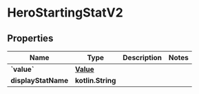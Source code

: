 
# HeroStartingStatV2

## Properties
Name | Type | Description | Notes
------------ | ------------- | ------------- | -------------
**&#x60;value&#x60;** | [**Value**](Value.md) |  | 
**displayStatName** | **kotlin.String** |  | 



